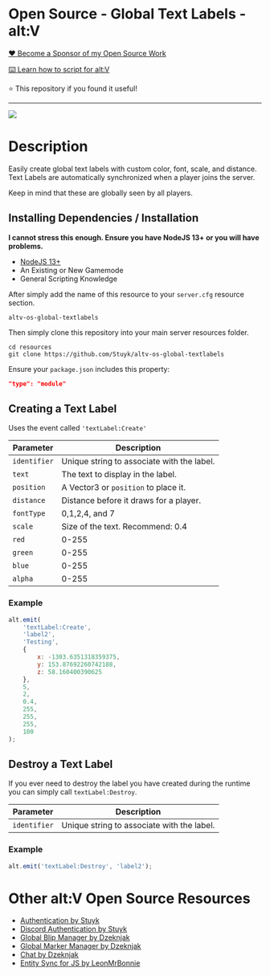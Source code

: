 # Open Source - Global Text Labels - alt:V

[❤️ Become a Sponsor of my Open Source Work](https://github.com/sponsors/Stuyk/)

[⌨️ Learn how to script for alt:V](https://stuyk.github.io/altv-javascript-guide/)

⭐ This repository if you found it useful!

---

![](https://i.imgur.com/tTmia7K.jpg)

# Description

Easily create global text labels with custom color, font, scale, and distance. Text Labels are automatically synchronized when a player joins the server.

Keep in mind that these are globally seen by all players.

## Installing Dependencies / Installation

**I cannot stress this enough. Ensure you have NodeJS 13+ or you will have problems.**

-   [NodeJS 13+](https://nodejs.org/en/download/current/)
-   An Existing or New Gamemode
-   General Scripting Knowledge

After simply add the name of this resource to your `server.cfg` resource section.

`altv-os-global-textlabels`

Then simply clone this repository into your main server resources folder.

```
cd resources
git clone https://github.com/Stuyk/altv-os-global-textlabels
```

Ensure your `package.json` includes this property:

```json
"type": "module"
```

## Creating a Text Label

Uses the event called `'textLabel:Create'`

| Parameter    | Description                                |
| ------------ | ------------------------------------------ |
| `identifier` | Unique string to associate with the label. |
| `text`       | The text to display in the label.          |
| `position`   | A Vector3 or `position` to place it.       |
| `distance`   | Distance before it draws for a player.     |
| `fontType`   | 0,1,2,4, and 7                             |
| `scale`      | Size of the text. Recommend: 0.4           |
| `red`        | 0-255                                      |
| `green`      | 0-255                                      |
| `blue`       | 0-255                                      |
| `alpha`      | 0-255                                      |

### Example

```js
alt.emit(
    'textLabel:Create',
    'label2',
    'Testing',
    {
        x: -1303.6351318359375,
        y: 153.87692260742188,
        z: 58.160400390625
    },
    5,
    2,
    0.4,
    255,
    255,
    255,
    100
);
```

## Destroy a Text Label

If you ever need to destroy the label you have created during the runtime you can simply call `textLabel:Destroy`.

| Parameter    | Description                                |
| ------------ | ------------------------------------------ |
| `identifier` | Unique string to associate with the label. |

### Example

```js
alt.emit('textLabel:Destroy', 'label2');
```

# Other alt:V Open Source Resources

-   [Authentication by Stuyk](https://github.com/Stuyk/altv-os-auth)
-   [Discord Authentication by Stuyk](https://github.com/Stuyk/altv-discord-auth)
-   [Global Blip Manager by Dzeknjak](https://github.com/jovanivanovic/altv-os-global-blip-manager)
-   [Global Marker Manager by Dzeknjak](https://github.com/jovanivanovic/altv-os-global-marker-manager)
-   [Chat by Dzeknjak](https://github.com/jovanivanovic/altv-os-chat)
-   [Entity Sync for JS by LeonMrBonnie](https://github.com/LeonMrBonnie/altv-os-js-entitysync)
